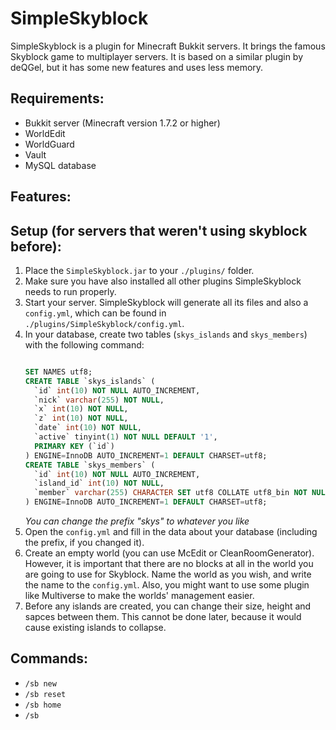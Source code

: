 SimpleSkyblock
==============

SimpleSkyblock is a plugin for Minecraft Bukkit servers. It brings the famous Skyblock game to multiplayer servers. It is based on a similar plugin by deQGel, but it has some new features and uses less memory.

Requirements:
--------------
- Bukkit server (Minecraft version 1.7.2 or higher)
- WorldEdit
- WorldGuard
- Vault
- MySQL database

Features:
--------------

Setup (for servers that weren't using skyblock before):
-----------------------------------------------------------
1. Place the `SimpleSkyblock.jar` to your `./plugins/` folder.
2. Make sure you have also installed all other plugins SimpleSkyblock needs to run
   properly.
3. Start your server. SimpleSkyblock will generate all its files and also a `config.yml`,
   which can be found in `./plugins/SimpleSkyblock/config.yml`.
4. In your database, create two tables (`skys_islands` and `skys_members`) with the following command:
   ```sql

   SET NAMES utf8;
   CREATE TABLE `skys_islands` (
     `id` int(10) NOT NULL AUTO_INCREMENT,
     `nick` varchar(255) NOT NULL,
     `x` int(10) NOT NULL,
     `z` int(10) NOT NULL,
     `date` int(10) NOT NULL,
     `active` tinyint(1) NOT NULL DEFAULT '1',
     PRIMARY KEY (`id`)
   ) ENGINE=InnoDB AUTO_INCREMENT=1 DEFAULT CHARSET=utf8;
   CREATE TABLE `skys_members` (
     `id` int(10) NOT NULL AUTO_INCREMENT,
     `island_id` int(10) NOT NULL,
     `member` varchar(255) CHARACTER SET utf8 COLLATE utf8_bin NOT NULL
   ) ENGINE=InnoDB AUTO_INCREMENT=1 DEFAULT CHARSET=utf8;
   ```
   *You can change the prefix "skys" to whatever you like*
5. Open the `config.yml` and fill in the data about your database (including the prefix,
   if you changed it).
6. Create an empty world (you can use McEdit or CleanRoomGenerator). However, it is
   important that there are no blocks at all in the world you are going to use for Skyblock.
   Name the world as you wish, and write the name to the `config.yml`. Also, you might
   want to use some plugin like Multiverse to make the worlds' management easier.
7. Before any islands are created, you can change their size, height and sapces between them.
   This cannot be done later, because it would cause existing islands to collapse.
  
Commands:
------------
 - `/sb new`
 - `/sb reset`
 - `/sb home`
 - `/sb`
  
